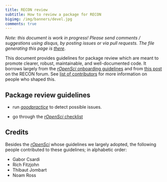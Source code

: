 ```yaml
---
title: RECON review
subtitle: How to review a package for RECON
bigimg: /img/banners/devel.jpg
comments: true
---
```


*Note: this document is work in progress! Please send comments / suggestions using disqus, by posting issues or via pull requests. The file generating this page is [there](https://github.com/reconhub/reconhub.github.io/blob/master/review.md)*.


This document provides guidelines for package review which are meant to promote clearer, robust, maintainable, and well-documented code. It borrows largely from the [*rOpenSci* onboarding guidelines](https://github.com/ropensci/onboarding/) and from [this post](http://discourse.repidemicsconsortium.org/t/scoring-system-for-r-packages/31/2) on the RECON forum. See [list of contributors](#credits) for more information on people who shaped this.






## Package review guidelines

- run [*goodpractice*](https://github.com/MangoTheCat/goodpractice/) to detect possible issues.

- go through the [*rOpenSci* checklist](https://github.com/ropensci/onboarding/blob/master/reviewer_template.md)




## Credits

Besides the [*rOpenSci*](http://ropensci.org/) whose guidelines we largely adopted, the following people contributed to these guidelines; in alphabetic order:

- Gabor Csardi
- Rich Fitzjohn
- Thibaut Jombart
- Noam Ross



<br>
<br>
